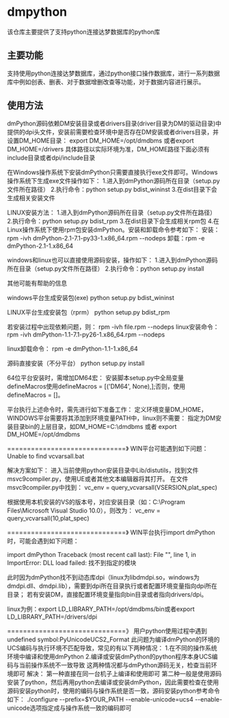 # dmpython

该仓库主要提供了支持python连接达梦数据库的python库

## 主要功能

支持使用python连接达梦数据库，通过python接口操作数据库，进行一系列数据库中例如创表、删表、对于数据增删改查等功能，对于数据内容进行展示。

## 使用方法

dmPython源码依赖DM安装目录或者drivers目录(driver目录为DM的驱动目录)中提供的dpi头文件，安装前需要检查环境中是否存在DM安装或者drivers目录，并设置DM_HOME目录： export DM_HOME=/opt/dmdbms 或者export DM_HOME=/drivers 具体路径以实际环境为准，DM_HOME路径下面必须有include目录或者dpi/include目录

在Windows操作系统下安装dmPython只需要直接执行exe文件即可。Windows操作系统下生成exe文件操作如下： 1.进入到dmPython源码所在目录（setup.py文件所在路径） 2.执行命令：python setup.py bdist_wininst 3.在dist目录下会生成相关安装文件

LINUX安装方法： 1.进入到dmPython源码所在目录（setup.py文件所在路径） 2.执行命令：python setup.py bdist_rpm 3.在dist目录下会生成相关rpm包 4.在Linux操作系统下使用rpm包安装dmPython。安装和卸载命令参考如下： 安装：rpm -ivh dmPython-2.1-7.1-py33-1.x86_64.rpm --nodeps 卸载：rpm -e dmPython-2.1-1.x86_64

windows和linux也可以直接使用源码安装，操作如下： 1.进入到dmPython源码所在目录（setup.py文件所在路径） 2.执行命令：python setup.py install

其他可能有帮助的信息

windows平台生成安装包(exe) python setup.py bdist_wininst

LINUX平台生成安装包（rprm） python setup.py bdist_rpm

若安装过程中出现依赖问题，则：
rpm -ivh file.rpm --nodeps
linux安装命令： rpm -ivh dmPython-1.1-7.1-py26-1.x86_64.rpm --nodeps

linux卸载命令： rpm -e dmPython-1.1-1.x86_64

源码直接安装（不分平台） python setup.py install

64位平台安装时，需增加DM64宏： 安装脚本setup.py中全局变量defineMacros使用defineMacros = [('DM64', None),];否则，使用defineMacros = []。

平台执行上述命令时，需先进行如下准备工作： 定义环境变量DM_HOME，WINDOWS平台需要将其添加到环境变量PATH中，linux则不需要： 指定为DM安装目录bin的上层目录，如DM_HOME=C:\dmdbms 或者 export DM_HOME=/opt/dmdbms

==============================》 WIN平台可能遇到如下问题： Unable to find vcvarsall.bat

解决方案如下： 进入当前使用python安装目录中Lib/distutils，找到文件msvc9compiler.py，使用UE或者其他文本编辑器将其打开。 在文件msvc9compiler.py中找到： vc_env = query_vcvarsall(VSERSION,plat_spec)

根据使用本机安装的VS的版本号，对应安装目录（如：C:\Program Files\Microsoft Visual Studio 10.0），则改为： vc_env = query_vcvarsall(10,plat_spec)

==============================》 WIN平台执行import dmPython时，可能会遇到如下问题：

import dmPython Traceback (most recent call last): File "", line 1, in ImportError: DLL load failed: 找不到指定的模块

此时因为dmPython找不到动态库dpi（linux为libdmdpi.so，windows为dmdpi.dll、dmdpi.lib），需要到dpi所在目录执行或者配置环境变量指向dpi所在目录； 若有安装DM，直接配置环境变量指向bin目录或者指向drivers/dpi。

linux为例：export LD_LIBRARY_PATH=/opt/dmdbms/bin或者export LD_LIBRARY_PATH=/drivers/dpi

==============================》 用户python使用过程中遇到undefined symbol:PyUnicodeUCS2_Format 此问题为编译dmPython的环境的UCS编码与执行环境不匹配导致，常见的有以下两种情况： 1.在不同的操作系统环境中编译和使用dmPython 2.编译或安装dmPython的python程序本身UCS编码与当前操作系统不一致导致 这两种情况都与dmPython源码无关，检查当前环境即可 解决： 第一种直接在同一台机子上编译和使用即可 第二种一般是使用源码安装了python，然后再用python去编译或安装dmPython，因此需要检查在使用源码安装python时，使用的编码与操作系统是否一致，源码安装python参考命令如下： ./configure --prefix=$YOUR_PATH --enable-unicode=ucs4 --enable-unicode选项指定成与操作系统一致的编码即可
